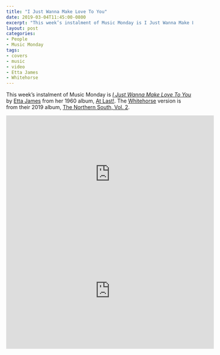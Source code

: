 ```yaml
---
title: "I Just Wanna Make Love To You"
date: 2019-03-04T11:45:00-0800
excerpt: "This week’s instalment of Music Monday is I Just Wanna Make Love To You. The 1960 Etta James original and a 2019 cover by Whitehorse."
layout: post
categories:
- People
- Music Monday
tags:
- covers
- music
- video
- Etta James
- Whitehorse
---
```

This week’s instalment of Music Monday is [_I Just Wanna Make Love To You_](https://en.wikipedia.org/wiki/I_Just_Want_to_Make_Love_to_You) by
[Etta James](https://en.wikipedia.org/wiki/Etta_James) from her 1960 album,
[At Last!](https://en.wikipedia.org/wiki/At_Last!). The [Whitehorse](http://whitehorsemusic.ca/)
version is from their 2019 album, [The Northern South, Vol. 2](https://sixshooterrecords.lnk.to/NSV2WE).

<div class="video-container">
<iframe width="560" height="315" src="https://www.youtube.com/embed/RJiL5siOqqw" frameborder="0" allowfullscreen></iframe>
</div>

<div class="video-container">
<iframe width="560" height="315" src="https://www.youtube.com/embed/u2YrAu2psuw" frameborder="0" allowfullscreen></iframe>
</div>
